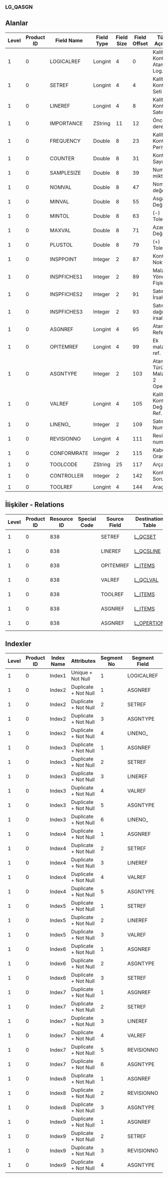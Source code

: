 ### LG_QASGN

## Alanlar

**Level**|**Product ID**|**Field Name**|**Field Type**|**Field Size**|**Field Offset**|**Türkçe Açıklama**|**Expression**
-----|-----|-----|-----|-----|-----|-----|-----
1|0|LOGICALREF|Longint|4|0|Kalite Kontrol Ataması Log. Ref.|Inspection Assignment Logical Reference
1|0|SETREF|Longint|4|4|Kalite Kontrol Seti Ref.|Inspection Set Reference
1|0|LINEREF|Longint|4|8|Kalite Kontrol Satırı Ref.|Inspection Line Reference
1|0|IMPORTANCE|ZString|11|12|Öncelik derecesi|Priority Degree
1|0|FREQUENCY|Double|8|23|Kalite Kontrol Periyodu|Inspection Frequency
1|0|COUNTER|Double|8|31|Kontrol Sayısı|Inspection Count
1|0|SAMPLESIZE|Double|8|39|Numune miktarı|Sample Quantity
1|0|NOMVAL|Double|8|47|Nominal değer|Nominal Value
1|0|MINVAL|Double|8|55|Asgari Değer|Minimum Value
1|0|MINTOL|Double|8|63|(-) Tolerans|(-) Tolerance
1|0|MAXVAL|Double|8|71|Azami Değer|Maximum Value
1|0|PLUSTOL|Double|8|79|(+) Tolerans|(+) Tolerance
1|0|INSPPOINT|Integer|2|87|Kontrol Noktası|Inspection Point
1|0|INSPFICHES1|Integer|2|89|Malzeme Yönetimi Fişleri|Material Management Vouchers
1|0|INSPFICHES2|Integer|2|91|Satınalma İrsaliyeleri|Purchase Receipts
1|0|INSPFICHES3|Integer|2|93|Satış dağıtım irsaliyeleri|Sales & Distribution Dispatches
1|0|ASGNREF|Longint|4|95|Atama Referansı|Assignment Reference
1|0|OPITEMREF|Longint|4|99|Ek malzeme ref.|Optional Item Reference
1|0|ASGNTYPE|Integer|2|103|Atama Türü ; 0 Malzeme; 2 Operasyon|Assignment Type ;0 Material;2 Operation01
1|0|VALREF|Longint|4|105|Kalite Kontrol Değeri Ref.|Inspection Value Reference
1|0|LINENO_|Integer|2|109|Satır Numarası|Line Number
1|0|REVISIONNO|Longint|4|111|Revizyon numarası|Revision Number
1|0|CONFORMRATE|Integer|2|115|Kabul Oranı (%)|Nonconf.Accept.(%)
1|0|TOOLCODE|ZString|25|117|Arça kodu|Tool Code
1|0|CONTROLLER|Integer|2|142|Kontrol Sorumlusu|Inspector
1|0|TOOLREF|Longint|4|144|Araç ref.|Tool Reference

## İlişkiler - Relations
**Level**|**Product ID**|**Resource ID**|**Special Code**|**Source Field**|**Destination Table**|**Destination Field**|**Relation Type**|**Extra Condition**
-----|-----|-----|-----|-----|-----|-----|-----|-----
1|0|838||SETREF|[L_QCSET](../LG_QCSET "L_QCSET")|LOGICALREF|one-to-one|
1|0|838||LINEREF|[L_QCSLINE](../LG_QCSLINE "L_QCSLINE")|LOGICALREF|one-to-one|
1|0|838||OPITEMREF|[L_ITEMS](../LG_ITEMS "L_ITEMS")|LOGICALREF|one-to-one|
1|0|838||VALREF|[L_QCLVAL](../LG_QCLVAL "L_QCLVAL")|LOGICALREF|one-to-one|
1|0|838||TOOLREF|[L_ITEMS](../LG_ITEMS "L_ITEMS")|LOGICALREF|one-to-one|
1|0|838||ASGNREF|[L_ITEMS](../LG_ITEMS "L_ITEMS")|LOGICALREF|one-to-one|ASGNTYPE=0
1|0|838||ASGNREF|[L_OPERTION](../LG_OPERTION "L_OPERTION")|LOGICALREF|one-to-one|ASGNTYPE=2

## Indexler
**Level**|**Product ID**|**Index Name**|**Attributes**|**Segment No**|**Segment Field**|**Sense**
-----|-----|-----|-----|-----|-----|-----
1|0|Index1|Unique + Not Null|1|LOGICALREF|Ascending
1|0|Index2|Duplicate + Not Null|1|ASGNREF|Ascending
1|0|Index2|Duplicate + Not Null|2|SETREF|Ascending
1|0|Index2|Duplicate + Not Null|3|ASGNTYPE|Ascending
1|0|Index2|Duplicate + Not Null|4|LINENO_|Ascending
1|0|Index3|Duplicate + Not Null|1|ASGNREF|Ascending
1|0|Index3|Duplicate + Not Null|2|SETREF|Ascending
1|0|Index3|Duplicate + Not Null|3|LINEREF|Ascending
1|0|Index3|Duplicate + Not Null|4|VALREF|Ascending
1|0|Index3|Duplicate + Not Null|5|ASGNTYPE|Ascending
1|0|Index3|Duplicate + Not Null|6|LINENO_|Ascending
1|0|Index4|Duplicate + Not Null|1|ASGNREF|Ascending
1|0|Index4|Duplicate + Not Null|2|SETREF|Ascending
1|0|Index4|Duplicate + Not Null|3|LINEREF|Ascending
1|0|Index4|Duplicate + Not Null|4|VALREF|Ascending
1|0|Index4|Duplicate + Not Null|5|ASGNTYPE|Ascending
1|0|Index5|Duplicate + Not Null|1|SETREF|Ascending
1|0|Index5|Duplicate + Not Null|2|LINEREF|Ascending
1|0|Index5|Duplicate + Not Null|3|VALREF|Ascending
1|0|Index6|Duplicate + Not Null|1|ASGNREF|Ascending
1|0|Index6|Duplicate + Not Null|2|ASGNTYPE|Ascending
1|0|Index6|Duplicate + Not Null|3|SETREF|Ascending
1|0|Index7|Duplicate + Not Null|1|ASGNREF|Ascending
1|0|Index7|Duplicate + Not Null|2|SETREF|Ascending
1|0|Index7|Duplicate + Not Null|3|LINEREF|Ascending
1|0|Index7|Duplicate + Not Null|4|VALREF|Ascending
1|0|Index7|Duplicate + Not Null|5|REVISIONNO|Ascending
1|0|Index7|Duplicate + Not Null|6|ASGNTYPE|Ascending
1|0|Index8|Duplicate + Not Null|1|ASGNREF|Ascending
1|0|Index8|Duplicate + Not Null|2|REVISIONNO|Ascending
1|0|Index8|Duplicate + Not Null|3|ASGNTYPE|Ascending
1|0|Index9|Duplicate + Not Null|1|ASGNREF|Ascending
1|0|Index9|Duplicate + Not Null|2|SETREF|Ascending
1|0|Index9|Duplicate + Not Null|3|REVISIONNO|Ascending
1|0|Index9|Duplicate + Not Null|4|ASGNTYPE|Ascending
